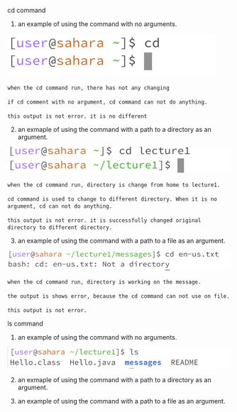 cd command
1. an example of using the command with no arguments.

  ![Image](4.png)

    when the cd command run, there has not any changing
  
    if cd comment with no argument, cd command can not do anything.
  
    this output is not error. it is no different
  
2. an exmaple of using the command with a path to a directory as an argument.

  ![Image](5.png)

    when the cd command run, directory is change from home to lecture1.
  
    cd command is used to change to different directory. When it is no argument, cd can not do anything.
  
    this output is not error. it is successfully changed original directory to different directory.
  

3. an example of using the command with a path to a file as an argument.

  ![Image](6.png)

    when the cd command run, directory is working on the message.
    
    the output is shows error, because the cd command can not use on file.
    
    this output is not error.

ls command

  1. an example of using the command with no arguments.

![Image](3.png)


     
  2. an exmaple of using the command with a path to a directory as an argument.

     
  3. an example of using the command with a path to a file as an argument.


  



